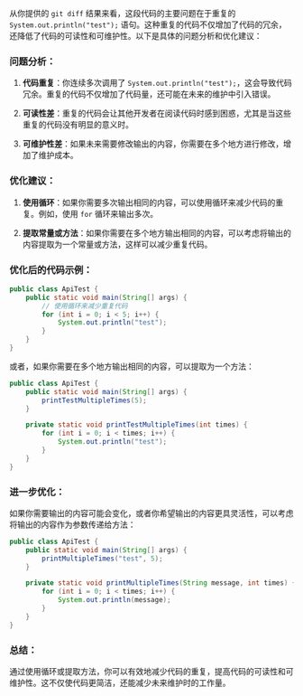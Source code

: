 从你提供的 `git diff` 结果来看，这段代码的主要问题在于重复的 `System.out.println("test");` 语句。这种重复的代码不仅增加了代码的冗余，还降低了代码的可读性和可维护性。以下是具体的问题分析和优化建议：

### 问题分析：
1. **代码重复**：你连续多次调用了 `System.out.println("test");`，这会导致代码冗余。重复的代码不仅增加了代码量，还可能在未来的维护中引入错误。
  
2. **可读性差**：重复的代码会让其他开发者在阅读代码时感到困惑，尤其是当这些重复的代码没有明显的意义时。

3. **可维护性差**：如果未来需要修改输出的内容，你需要在多个地方进行修改，增加了维护成本。

### 优化建议：
1. **使用循环**：如果你需要多次输出相同的内容，可以使用循环来减少代码的重复。例如，使用 `for` 循环来输出多次。

2. **提取常量或方法**：如果你需要在多个地方输出相同的内容，可以考虑将输出的内容提取为一个常量或方法，这样可以减少重复代码。

### 优化后的代码示例：
```java
public class ApiTest {
    public static void main(String[] args) {
        // 使用循环来减少重复代码
        for (int i = 0; i < 5; i++) {
            System.out.println("test");
        }
    }
}
```

或者，如果你需要在多个地方输出相同的内容，可以提取为一个方法：

```java
public class ApiTest {
    public static void main(String[] args) {
        printTestMultipleTimes(5);
    }

    private static void printTestMultipleTimes(int times) {
        for (int i = 0; i < times; i++) {
            System.out.println("test");
        }
    }
}
```

### 进一步优化：
如果你需要输出的内容可能会变化，或者你希望输出的内容更具灵活性，可以考虑将输出的内容作为参数传递给方法：

```java
public class ApiTest {
    public static void main(String[] args) {
        printMultipleTimes("test", 5);
    }

    private static void printMultipleTimes(String message, int times) {
        for (int i = 0; i < times; i++) {
            System.out.println(message);
        }
    }
}
```

### 总结：
通过使用循环或提取方法，你可以有效地减少代码的重复，提高代码的可读性和可维护性。这不仅使代码更简洁，还能减少未来维护时的工作量。